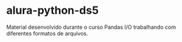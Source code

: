# alura-python-ds5
Material desenvolvido durante o curso Pandas I/O trabalhando com diferentes formatos de arquivos.
